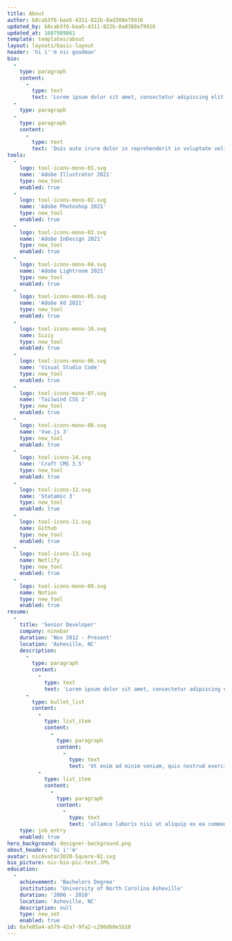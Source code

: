 ```yaml
---
title: About
author: b8cab3f6-baa5-4311-822b-8ad388e79916
updated_by: b8cab3f6-baa5-4311-822b-8ad388e79916
updated_at: 1607989861
template: templates/about
layout: layouts/basic-layout
header: 'hi i''m nic goodman'
bio:
  -
    type: paragraph
    content:
      -
        type: text
        text: 'Lorem ipsum dolor sit amet, consectetur adipiscing elit, sed do eiusmod tempor incididunt ut labore et dolore magna aliqua. Ut enim ad minim veniam, quis nostrud exercitation ullamco laboris nisi ut aliquip ex ea commodo consequat. '
  -
    type: paragraph
  -
    type: paragraph
    content:
      -
        type: text
        text: 'Duis aute irure dolor in reprehenderit in voluptate velit esse cillum dolore eu fugiat nulla pariatur. Excepteur sint occaecat cupidatat non proident, sunt in culpa qui officia deserunt mollit anim id est laborum.'
tools:
  -
    logo: tool-icons-mono-01.svg
    name: 'Adobe Illustrator 2021'
    type: new_tool
    enabled: true
  -
    logo: tool-icons-mono-02.svg
    name: 'Adobe Photoshop 2021'
    type: new_tool
    enabled: true
  -
    logo: tool-icons-mono-03.svg
    name: 'Adobe InDesign 2021'
    type: new_tool
    enabled: true
  -
    logo: tool-icons-mono-04.svg
    name: 'Adobe Lightroom 2021'
    type: new_tool
    enabled: true
  -
    logo: tool-icons-mono-05.svg
    name: 'Adobe Xd 2021'
    type: new_tool
    enabled: true
  -
    logo: tool-icons-mono-10.svg
    name: Sizzy
    type: new_tool
    enabled: true
  -
    logo: tool-icons-mono-06.svg
    name: 'Visual Studio Code'
    type: new_tool
    enabled: true
  -
    logo: tool-icons-mono-07.svg
    name: 'Tailwind CSS 2'
    type: new_tool
    enabled: true
  -
    logo: tool-icons-mono-08.svg
    name: 'Vue.js 3'
    type: new_tool
    enabled: true
  -
    logo: tool-icons-14.svg
    name: 'Craft CMS 3.5'
    type: new_tool
    enabled: true
  -
    logo: tool-icons-12.svg
    name: 'Statamic 3'
    type: new_tool
    enabled: true
  -
    logo: tool-icons-11.svg
    name: Github
    type: new_tool
    enabled: true
  -
    logo: tool-icons-13.svg
    name: Netlify
    type: new_tool
    enabled: true
  -
    logo: tool-icons-mono-09.svg
    name: Notion
    type: new_tool
    enabled: true
resume:
  -
    title: 'Senior Developer'
    company: ninebar
    duration: 'Nov 2012 - Present'
    location: 'Asheville, NC'
    description:
      -
        type: paragraph
        content:
          -
            type: text
            text: 'Lorem ipsum dolor sit amet, consectetur adipiscing elit, sed do eiusmod tempor incididunt ut labore et dolore magna aliqua. '
      -
        type: bullet_list
        content:
          -
            type: list_item
            content:
              -
                type: paragraph
                content:
                  -
                    type: text
                    text: 'Ut enim ad minim veniam, quis nostrud exercitation '
          -
            type: list_item
            content:
              -
                type: paragraph
                content:
                  -
                    type: text
                    text: 'ullamco laboris nisi ut aliquip ex ea commodo consequat. '
    type: job_entry
    enabled: true
hero_background: designer-background.png
about_header: 'hi i''m'
avatar: nicAvatar2020-Square-02.svg
bio_picture: nic-bio-pic-test.JPG
education:
  -
    achievement: 'Bachelors Degree'
    institution: 'University of North Carolina Asheville'
    duration: '2006 - 2010'
    location: 'Asheville, NC'
    description: null
    type: new_set
    enabled: true
id: 6afe05a4-a579-42a7-9fa2-c296d60e1b18
---
```

